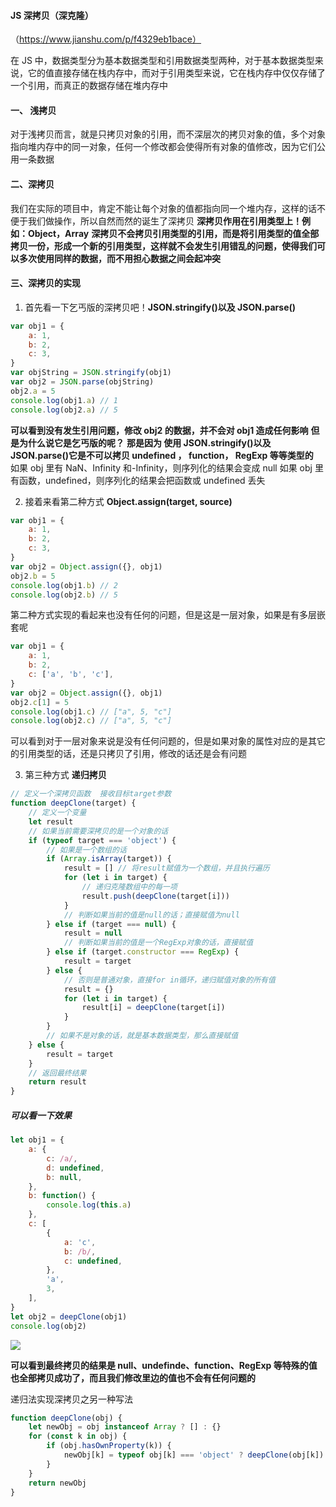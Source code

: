 #### JS 深拷贝（深克隆）

（https://www.jianshu.com/p/f4329eb1bace）

在 JS 中，数据类型分为基本数据类型和引用数据类型两种，对于基本数据类型来说，它的值直接存储在栈内存中，而对于引用类型来说，它在栈内存中仅仅存储了一个引用，而真正的数据存储在堆内存中

#### 一、 浅拷贝

对于浅拷贝而言，就是只拷贝对象的引用，而不深层次的拷贝对象的值，多个对象指向堆内存中的同一对象，任何一个修改都会使得所有对象的值修改，因为它们公用一条数据

#### 二、深拷贝

我们在实际的项目中，肯定不能让每个对象的值都指向同一个堆内存，这样的话不便于我们做操作，所以自然而然的诞生了深拷贝
**深拷贝作用在引用类型上！例如：Object，Array**
**深拷贝不会拷贝引用类型的引用，而是将引用类型的值全部拷贝一份，形成一个新的引用类型，这样就不会发生引用错乱的问题，使得我们可以多次使用同样的数据，而不用担心数据之间会起冲突**

#### 三、深拷贝的实现

1. 首先看一下乞丐版的深拷贝吧！**JSON.stringify()以及 JSON.parse()**

```javascript
var obj1 = {
    a: 1,
    b: 2,
    c: 3,
}
var objString = JSON.stringify(obj1)
var obj2 = JSON.parse(objString)
obj2.a = 5
console.log(obj1.a) // 1
console.log(obj2.a) // 5
```

**可以看到没有发生引用问题，修改 obj2 的数据，并不会对 obj1 造成任何影响**
**但是为什么说它是乞丐版的呢？**
**那是因为 使用 JSON.stringify()以及 JSON.parse()它是不可以拷贝 undefined ， function， RegExp 等等类型的**  
如果 obj 里有 NaN、Infinity 和-Infinity，则序列化的结果会变成 null
如果 obj 里有函数，undefined，则序列化的结果会把函数或 undefined 丢失

2. 接着来看第二种方式 **Object.assign(target, source)**

```javascript
var obj1 = {
    a: 1,
    b: 2,
    c: 3,
}
var obj2 = Object.assign({}, obj1)
obj2.b = 5
console.log(obj1.b) // 2
console.log(obj2.b) // 5
```

第二种方式实现的看起来也没有任何的问题，但是这是一层对象，如果是有多层嵌套呢

```javascript
var obj1 = {
    a: 1,
    b: 2,
    c: ['a', 'b', 'c'],
}
var obj2 = Object.assign({}, obj1)
obj2.c[1] = 5
console.log(obj1.c) // ["a", 5, "c"]
console.log(obj2.c) // ["a", 5, "c"]
```

可以看到对于一层对象来说是没有任何问题的，但是如果对象的属性对应的是其它的引用类型的话，还是只拷贝了引用，修改的话还是会有问题

3. 第三种方式 **递归拷贝**

```javascript
// 定义一个深拷贝函数  接收目标target参数
function deepClone(target) {
    // 定义一个变量
    let result
    // 如果当前需要深拷贝的是一个对象的话
    if (typeof target === 'object') {
        // 如果是一个数组的话
        if (Array.isArray(target)) {
            result = [] // 将result赋值为一个数组，并且执行遍历
            for (let i in target) {
                // 递归克隆数组中的每一项
                result.push(deepClone(target[i]))
            }
            // 判断如果当前的值是null的话；直接赋值为null
        } else if (target === null) {
            result = null
            // 判断如果当前的值是一个RegExp对象的话，直接赋值
        } else if (target.constructor === RegExp) {
            result = target
        } else {
            // 否则是普通对象，直接for in循环，递归赋值对象的所有值
            result = {}
            for (let i in target) {
                result[i] = deepClone(target[i])
            }
        }
        // 如果不是对象的话，就是基本数据类型，那么直接赋值
    } else {
        result = target
    }
    // 返回最终结果
    return result
}
```

##### 可以看一下效果

```javascript
let obj1 = {
    a: {
        c: /a/,
        d: undefined,
        b: null,
    },
    b: function() {
        console.log(this.a)
    },
    c: [
        {
            a: 'c',
            b: /b/,
            c: undefined,
        },
        'a',
        3,
    ],
}
let obj2 = deepClone(obj1)
console.log(obj2)
```

![](https://upload-images.jianshu.io/upload_images/18087456-4df102c214490d01.png)

**可以看到最终拷贝的结果是 null、undefinde、function、RegExp 等特殊的值也全部拷贝成功了，而且我们修改里边的值也不会有任何问题的**

递归法实现深拷贝之另一种写法

```js
function deepClone(obj) {
    let newObj = obj instanceof Array ? [] : {}
    for (const k in obj) {
        if (obj.hasOwnProperty(k)) {
            newObj[k] = typeof obj[k] === 'object' ? deepClone(obj[k]) : obj[k]
        }
    }
    return newObj
}
```
